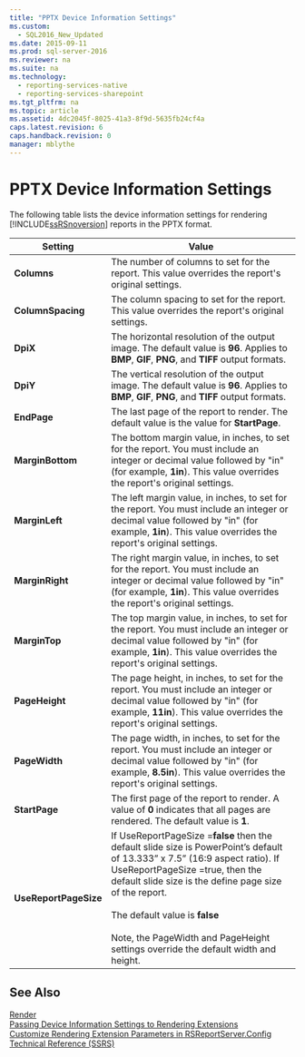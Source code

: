 ```yaml
---
title: "PPTX Device Information Settings"
ms.custom: 
  - SQL2016_New_Updated
ms.date: 2015-09-11
ms.prod: sql-server-2016
ms.reviewer: na
ms.suite: na
ms.technology: 
  - reporting-services-native
  - reporting-services-sharepoint
ms.tgt_pltfrm: na
ms.topic: article
ms.assetid: 4dc2045f-8025-41a3-8f9d-5635fb24cf4a
caps.latest.revision: 6
caps.handback.revision: 0
manager: mblythe
---
```

# PPTX Device Information Settings
  The following table lists the device information settings for rendering [!INCLUDE[ssRSnoversion](../../Topics/TopicNameContainA/tokens/ssRSnoversion_md.md)] reports in the PPTX format.  
  
|Setting|Value|  
|-------------|-----------|  
|**Columns**|The number of columns to set for the report. This value overrides the report's original settings.|  
|**ColumnSpacing**|The column spacing to set for the report. This value overrides the report's original settings.|  
|**DpiX**|The horizontal resolution of the output image. The default value is **96**. Applies to **BMP**, **GIF**, **PNG**, and **TIFF** output formats.|  
|**DpiY**|The vertical resolution of the output image. The default value is **96**. Applies to **BMP**, **GIF**, **PNG**, and **TIFF** output formats.|  
|**EndPage**|The last page of the report to render. The default value is the value for **StartPage**.|  
|**MarginBottom**|The bottom margin value, in inches, to set for the report. You must include an integer or decimal value followed by "in" (for example, **1in**). This value overrides the report's original settings.|  
|**MarginLeft**|The left margin value, in inches, to set for the report. You must include an integer or decimal value followed by "in" (for example, **1in**). This value overrides the report's original settings.|  
|**MarginRight**|The right margin value, in inches, to set for the report. You must include an integer or decimal value followed by "in" (for example, **1in**). This value overrides the report's original settings.|  
|**MarginTop**|The top margin value, in inches, to set for the report. You must include an integer or decimal value followed by "in" (for example, **1in**). This value overrides the report's original settings.|  
|**PageHeight**|The page height, in inches, to set for the report. You must include an integer or decimal value followed by "in" (for example, **11in**). This value overrides the report's original settings.|  
|**PageWidth**|The page width, in inches, to set for the report. You must include an integer or decimal value followed by "in" (for example, **8.5in**). This value overrides the report's original settings.|  
|**StartPage**|The first page of the report to render. A value of **0** indicates that all pages are rendered. The default value is **1**.|  
|**UseReportPageSize**|If UseReportPageSize =**false** then the default slide size is PowerPoint’s default of 13.333” x 7.5” (16:9 aspect ratio). If UseReportPageSize =true, then the default slide size is the define page size of the report.<br /><br /> The default value is **false**<br /><br /> Note, the PageWidth and PageHeight settings override the default width and height.|  
  
## See Also  
 [Render](assetId:///M:ReportExecution2005.ReportExecutionService.Render(System.String,System.String,System.String@,System.String@,System.String@,ReportExecution2005.Warning[]@,System.String[]@))   
 [Passing Device Information Settings to Rendering Extensions](../Topic/Passing%20Device%20Information%20Settings%20to%20Rendering%20Extensions.md)   
 [Customize Rendering Extension Parameters in RSReportServer.Config](../../Topics/TopicNameNotContainA/Customize-Rendering-Extension-Parameters-in-RSReportServer.Config.md)   
 [Technical Reference &#40;SSRS&#41;](../../Topics/TopicNameNotContainA/Technical-Reference--SSRS-.md)  
  
  
